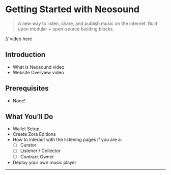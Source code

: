 # Getting Started with Neosound

> A new way to listen, share, and publish music on the internet. Built upon modular + open-source building blocks.

// video here
## **Introduction**

- What is Neosound video
- Website Overview video

## **Prerequisites**

- None!

## **What You’ll Do**

- Wallet Setup
- Create Zora Editions
- How to interact with the listening pages if you are a:
    - [ ]  Curator
    - [ ]  Listener / Collector
    - [ ]  Contract Owner
- Deploy your own music player

---